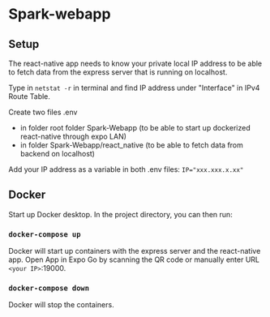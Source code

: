 # Spark-webapp

## Setup

The react-native app needs to know your private local IP address to be able to fetch data from the express server that is running on localhost.

Type in `netstat -r` in terminal and find IP address under "Interface" in IPv4 Route Table.

Create two files .env
- in folder root folder Spark-Webapp (to be able to start up dockerized react-native through expo LAN)
- in folder Spark-Webapp/react_native (to be able to fetch data from backend on localhost)

Add your IP address as a variable in both .env files:
`IP="xxx.xxx.x.xx"`

## Docker
Start up Docker desktop.
In the project directory, you can then run:

### `docker-compose up`
Docker will start up containers with the express server and the react-native app.
Open App in Expo Go by scanning the QR code or manually enter URL `<your IP>`:19000.

### `docker-compose down`
Docker will stop the containers.